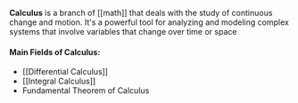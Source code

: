 **Calculus** is a branch of [[math]] that deals with the study of continuous change and motion. It's a powerful tool for analyzing and modeling complex systems that involve variables that change over time or space

#### Main Fields of Calculus:

* [[Differential Calculus]]
* [[Integral Calculus]]
* Fundamental Theorem of Calculus